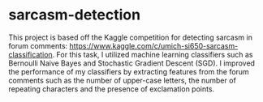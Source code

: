 # sarcasm-detection
This project is based off the Kaggle competition for detecting sarcasm in forum comments: https://www.kaggle.com/c/umich-si650-sarcasm-classification. For this task, I utilized machine learning classifiers such as Bernoulli Naive Bayes and Stochastic Gradient Descent (SGD). I improved the performance of my classifiers by extracting features from the forum comments such as the number of upper-case letters, the number of repeating characters and the presence of exclamation points. 
